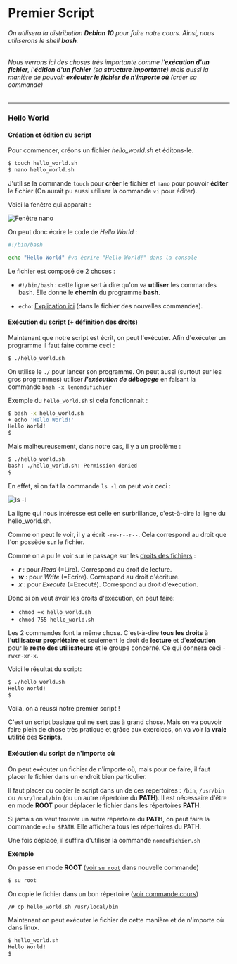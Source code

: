 # Premier Script

###### On utilisera la distribution **Debian 10** pour faire notre cours. Ainsi, nous utiliserons le shell **bash**.

###### Nous verrons ici des choses très importante comme l'**exécution d'un fichier**, l'**édition d'un fichier** (sa **structure importante**) mais aussi la manière de pouvoir **exécuter le fichier de n'importe où** (créer sa commande)
-------

### Hello World

#### Création et édition du script

Pour commencer, créons un fichier *hello_world.sh* et éditons-le.

```bash
$ touch hello_world.sh
$ nano hello_world.sh
```
J'utilise la commande `touch` pour **créer** le fichier et `nano` pour pouvoir **éditer** le fichier (On aurait pu aussi utiliser la commande `vi` pour éditer). 

Voici la fenêtre qui apparait :

![Fenêtre nano](./Ressources/nano_fenetre.png)

On peut donc écrire le code de *Hello World* :

```bash
#!/bin/bash

echo "Hello World" #va écrire "Hello World!" dans la console
```
Le fichier est composé de 2 choses :

- `#!/bin/bash` : cette ligne sert à dire qu'on va **utiliser** les commandes bash. Elle donne le **chemin** du programme **bash**.

- `echo`: [Explication ici](./new_command.md) (dans le fichier des nouvelles commandes).

#### Exécution du script (+ définition des droits)

Maintenant que notre script est écrit, on peut l'exécuter.
Afin d'exécuter un programme il faut faire comme ceci :
```bash
$ ./hello_world.sh
```
On utilise le ``./`` pour lancer son programme. On peut aussi (surtout sur les gros programmes) utiliser ***l'exécution de débogage*** en faisant la commande `bash -x lenomdufichier`

Exemple du ``hello_world.sh`` si cela fonctionnait :

```bash
$ bash -x hello_world.sh
+ echo 'Hello World!'
Hello World!
$
```

Mais malheureusement, dans notre cas, il y a un problème :

```bash
$ ./hello_world.sh
bash: ./hello_world.sh: Permission denied
$
```
En effet, si on fait la commande `ls -l` on peut voir ceci :

![ls -l](./Ressources/ls-l.png)

La ligne qui nous intéresse est celle en surbrillance, c'est-à-dire la ligne du hello_world.sh.

Comme on peut le voir, il y a écrit `-rw-r--r--`. Cela correspond au droit que l'on possède sur le fichier.

Comme on a pu le voir sur le passage sur les [droits des fichiers](https://github.com/kevinniel/resources/blob/master/Cours/linux/droits.md) :

- ***r*** : pour *Read* (=Lire). Correspond au droit de lecture.
- ***w*** : pour *Write* (=Ecrire). Correspond au droit d'écriture.
- ***x*** : pour *Execute* (=Executé). Correspond au droit d'execution.

Donc si on veut avoir les droits d'exécution, on peut faire:

- `chmod +x hello_world.sh` 
- `chmod 755 hello_world.sh`

Les 2 commandes font la même chose. C'est-à-dire **tous les droits** à l'**utilisateur propriétaire** et seulement le droit de **lecture** et d'**exécution** pour le **reste des utilisateurs** et le groupe concerné. Ce qui donnera ceci `-rwxr-xr-x`.

Voici le résultat du script:

```bash
$ ./hello_world.sh
Hello World!
$
```
Voilà, on a réussi notre premier script ! 

C'est un script basique qui ne sert pas à grand chose. Mais on va pouvoir faire plein de chose très pratique et grâce aux exercices, on va voir la **vraie utilité** des **Scripts**.

#### Exécution du script de n'importe où

On peut exécuter un fichier de n'importe où, mais pour ce faire, il faut placer le fichier dans un endroit bien particulier.

Il faut placer ou copier le script dans un de ces répertoires : ``/bin``, ``/usr/bin`` ou ``/usr/local/bin`` (ou un autre répertoire du **PATH**). Il est nécessaire d'être en mode **ROOT** pour déplacer le fichier dans les répertoires **PATH**.

Si jamais on veut trouver un autre répertoire du **PATH**, on peut faire la commande `echo $PATH`. Elle affichera tous les répertoires du PATH.

Une fois déplacé, il suffira d'utiliser la commande `nomdufichier.sh`

**Exemple**

On passe en mode **ROOT** ([voir `su root`](./new_command.md#la-commande-su-root) dans nouvelle commande)

```bash
$ su root
```
On copie le fichier dans un bon répertoire ([voir commande cours](https://github.com/kevinniel/resources/blob/master/Cours/linux/commandes_generiques.md))

```bash
/# cp hello_world.sh /usr/local/bin
```
Maintenant on peut exécuter le fichier de cette manière et de n'importe où dans linux.
```bash
$ hello_world.sh
Hello World!
$
```
